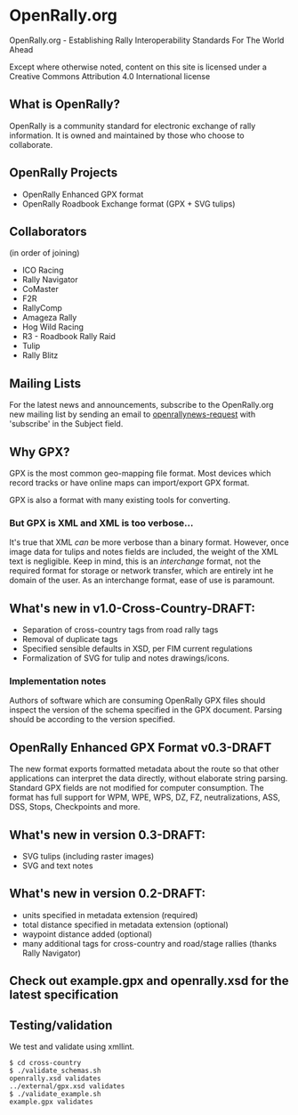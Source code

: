# OpenRally.org
OpenRally.org - Establishing Rally Interoperability Standards For The World Ahead

Except where otherwise noted, content on this site is licensed under a Creative Commons Attribution 4.0 International license

## What is OpenRally?
OpenRally is a community standard for electronic exchange of rally information. It is owned and maintained by those who choose to collaborate.

## OpenRally Projects
* OpenRally Enhanced GPX format
* OpenRally Roadbook Exchange format (GPX + SVG tulips)

## Collaborators
(in order of joining)
* ICO Racing
* Rally Navigator
* CoMaster
* F2R
* RallyComp
* Amageza Rally
* Hog Wild Racing
* R3 - Roadbook Rally Raid
* Tulip
* Rally Blitz

## Mailing Lists
For the latest news and announcements, subscribe to the OpenRally.org new mailing list by sending an email to [openrallynews-request](mailto:openrallynews-request@freelists.org?subject=subscribe) with 'subscribe' in the Subject field.

## Why GPX?
GPX is the most common geo-mapping file format. Most devices which record tracks or have online maps can import/export GPX format.

GPX is also a format with many existing tools for converting.

### But GPX is XML and XML is too verbose...
It's true that XML *can* be more verbose than a binary format. However, once image data for tulips and notes fields are included, the weight of the XML text is negligible. Keep in mind, this is an *interchange* format, not the required format for storage or network transfer, which are entirely int he domain of the user. As an interchange format, ease of use is paramount.

## What's new in v1.0-Cross-Country-DRAFT:
* Separation of cross-country tags from road rally tags
* Removal of duplicate tags
* Specified sensible defaults in XSD, per FIM current regulations
* Formalization of SVG for tulip and notes drawings/icons.

### Implementation notes
Authors of software which are consuming OpenRally GPX files should inspect the version of the schema specified in the GPX document. Parsing should be according to the version specified.

## OpenRally Enhanced GPX Format v0.3-DRAFT
The new format exports formatted metadata about the route so that other applications can interpret the data directly, without elaborate string parsing. Standard GPX fields are not modified for computer consumption. The format has full support for WPM, WPE, WPS, DZ, FZ, neutralizations, ASS, DSS, Stops, Checkpoints and more.

## What's new in version 0.3-DRAFT:
* SVG tulips (including raster images)
* SVG and text notes

## What's new in version 0.2-DRAFT:
* units specified in metadata extension (required)
* total distance specified in metadata extension (optional)
* waypoint distance added (optional)
* many additional tags for cross-country and road/stage rallies (thanks Rally Navigator)

## Check out example.gpx and openrally.xsd for the latest specification

## Testing/validation
We test and validate using xmllint.

```
$ cd cross-country
$ ./validate_schemas.sh
openrally.xsd validates
../external/gpx.xsd validates
$ ./validate_example.sh
example.gpx validates
```
